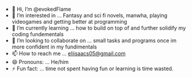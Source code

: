 - 👋 Hi, I’m @evokedFlame
- 👀 I’m interested in ... Fantasy and sci fi novels, manwha, playing videogames and getting better at programming
- 🌱 I’m currently learning ... how to build on top of and further solidify my coding fundementals
- 💞️ I’m looking to collaborate on ... small tasks and programs once im more confident in my fundimentals
- 📫 How to reach me ... eliisaacs05@gmail.com
- 😄 Pronouns: ... He/him
- ⚡ Fun fact: ... time not spent having fun or learning is time wasted.

<!---
evokedFlame/evokedFlame is a ✨ special ✨ repository because its `README.md` (this file) appears on your GitHub profile.
You can click the Preview link to take a look at your changes.
--->
